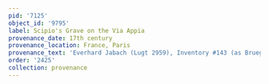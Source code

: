 ```yaml
---
pid: '7125'
object_id: '9795'
label: Scipio's Grave on the Via Appia
provenance_date: 17th century
provenance_location: France, Paris
provenance_text: 'Everhard Jabach (Lugt 2959), Inventory #143 (as Brueghel le Jeune'
order: '2425'
collection: provenance
---
```

